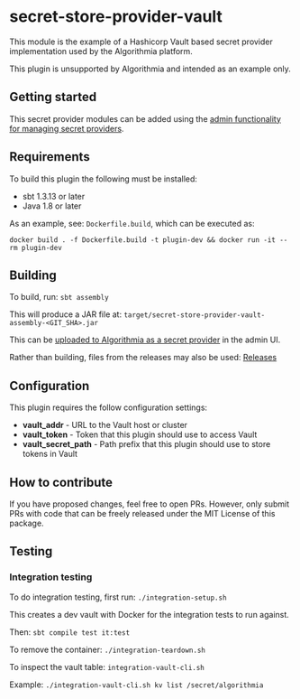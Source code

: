 secret-store-provider-vault
==============================

This module is the example of a Hashicorp Vault based secret provider implementation used by the
Algorithmia platform.

This plugin is unsupported by Algorithmia and intended as an example only.

## Getting started

This secret provider modules can be added using the [admin functionality for managing secret providers](https://training.algorithmia.com/exploring-the-admin-panel/842511).

## Requirements

To build this plugin the following must be installed:
* sbt 1.3.13 or later
* Java 1.8 or later

As an example, see: `Dockerfile.build`, which can be executed as:

`docker build . -f Dockerfile.build -t plugin-dev && docker run -it --rm plugin-dev`

## Building

To build, run:
`sbt assembly`

This will produce a JAR file at:
`target/secret-store-provider-vault-assembly-<GIT_SHA>.jar`

This can be [uploaded to Algorithmia as a secret provider](https://training.algorithmia.com/exploring-the-admin-panel/842511) in the admin UI.

Rather than building, files from the releases may also be used:
[Releases](https://github.com/algorithmiaio/secret-store-provider-vault/releases)

## Configuration

This plugin requires the follow configuration settings:

* **vault_addr** - URL to the Vault host or cluster
* **vault_token** - Token that this plugin should use to access Vault
* **vault_secret_path** - Path prefix that this plugin should use to store tokens in Vault

## How to contribute

If you have proposed changes, feel free to open PRs. However, only submit PRs with
code that can be freely released under the MIT License of this package.

## Testing

### Integration testing

To do integration testing, first run:
`./integration-setup.sh`

This creates a dev vault with Docker for the integration tests to run against.

Then:
`sbt compile test it:test`

To remove the container:
`./integration-teardown.sh`

To inspect the vault table:
`integration-vault-cli.sh`

Example:
`./integration-vault-cli.sh kv list /secret/algorithmia`
